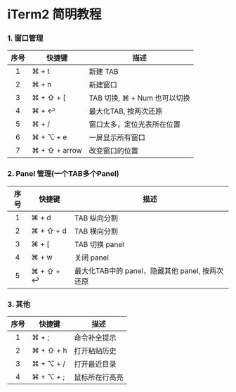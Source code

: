 # iTerm2 简明教程

### 1. 窗口管理

序号        | 快捷键                           | 描述
:----------:|----------------------------------|--------------------
  1         | ⌘  + t                           |  新建 TAB
  2         | ⌘  + n                           |  新建窗口
  3         | ⌘  + ⇧  + [                      |  TAB 切换, ⌘  + Num 也可以切换
  4         | ⌘  + ↩︎                           |  最大化TAB, 按两次还原
  5         | ⌘  + /                           |  窗口太多，定位光表所在位置
  6         | ⌘  + ⌥  + e                      |  一屏显示所有窗口
  7         | ⌘  + ⇧  + arrow                  |  改变窗口的位置

### 2. Panel 管理(一个TAB多个Panel)

序号        | 快捷键                           | 描述
:----------:|----------------------------------|--------------------
  1         | ⌘  + d                           |  TAB 纵向分割
  2         | ⌘  + ⇧ + d                       |  TAB 横向分割
  3         | ⌘  + [                           |  TAB 切换 panel
  4         | ⌘  + w                           |  关闭 panel
  5         | ⌘  + ⇧ + ↩︎                       |  最大化TAB中的 panel，隐藏其他 panel, 按两次还原

### 3. 其他

序号        | 快捷键                           | 描述
:----------:|----------------------------------|--------------------
  1         | ⌘  + ;                           |  命令补全提示
  2         | ⌘  + ⇧ + h                       |  打开粘贴历史
  3         | ⌘  + ⌥  + /                      |  打开最近目录
  4         | ⌘  + ⌥  + ;                      |  鼠标所在行高亮


